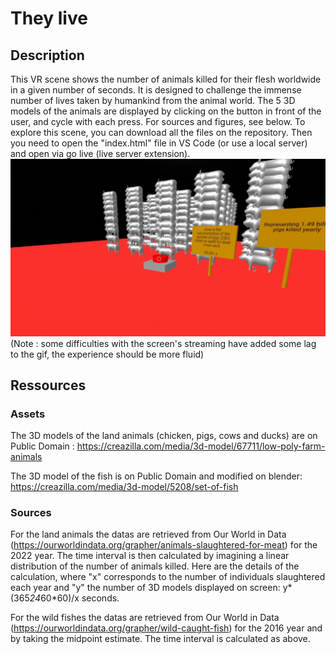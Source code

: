 # They live
## Description
This VR scene shows the number of animals killed for their flesh worldwide in a given number of seconds. It is designed to challenge the immense number of lives taken by humankind from the animal world. The 5 3D models of the animals are displayed by clicking on the button in front of the user, and cycle with each press. For sources and figures, see below.
To explore this scene, you can download all the files on the repository. Then you need to open the "index.html" file in VS Code (or use a local server) and open via go live (live server extension).
![alt-text](https://github.com/ColinLug/horror-scene/blob/main/gif_horror_scene.gif)
(Note : some difficulties with the screen's streaming have added some lag to the gif, the experience should be more fluid)
## Ressources
### Assets
The 3D models of the land animals (chicken, pigs, cows and ducks) are on Public Domain : https://creazilla.com/media/3d-model/67711/low-poly-farm-animals

The 3D model of the fish is on Public Domain and modified on blender: https://creazilla.com/media/3d-model/5208/set-of-fish

### Sources
For the land animals the datas are retrieved from Our World in Data (https://ourworldindata.org/grapher/animals-slaughtered-for-meat) for the 2022 year. The time interval is then calculated by imagining a linear distribution of the number of animals killed. Here are the details of the calculation, where "x" corresponds to the number of individuals slaughtered each year and "y" the number of 3D models displayed on screen: y*(365*24*60*60)/x seconds.

For the wild fishes the datas are retrieved from Our World in Data (https://ourworldindata.org/grapher/wild-caught-fish) for the 2016 year and by taking the midpoint estimate. The time interval is calculated as above.
